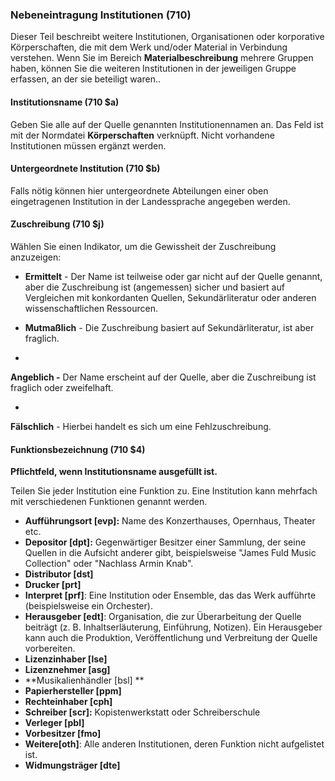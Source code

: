 ### Nebeneintragung Institutionen (710)  

Dieser Teil beschreibt weitere Institutionen, Organisationen oder korporative Körperschaften, die mit dem Werk und/oder Material in Verbindung verstehen. Wenn Sie im Bereich **Materialbeschreibung** mehrere Gruppen haben, können Sie die weiteren Institutionen in der jeweiligen Gruppe erfassen, an der sie beteiligt waren..

#### Institutionsname (710 $a)

Geben Sie alle auf der Quelle genannten Institutionennamen an. Das Feld ist mit der Normdatei **Körperschaften** verknüpft. Nicht vorhandene Institutionen müssen ergänzt werden.

#### Untergeordnete Institution (710 $b)

Falls nötig können hier untergeordnete Abteilungen einer oben eingetragenen Institution in der Landessprache angegeben werden.

#### Zuschreibung (710 $j) 

Wählen Sie einen Indikator, um die Gewissheit der Zuschreibung anzuzeigen:

- **Ermittelt** - Der Name ist teilweise oder gar nicht auf der Quelle genannt, aber die Zuschreibung ist (angemessen) sicher und basiert auf Vergleichen mit konkordanten Quellen, Sekundärliteratur oder anderen wissenschaftlichen Ressourcen.

- **Mutmaßlich** - Die Zuschreibung basiert auf Sekundärliteratur, ist aber fraglich.

- 

**Angeblich -** Der Name erscheint auf der Quelle, aber die Zuschreibung ist fraglich oder zweifelhaft.

- 

**Fälschlich** - Hierbei handelt es sich um eine Fehlzuschreibung.

#### Funktionsbezeichnung (710 $4)
**Pflichtfeld, wenn Institutionsname ausgefüllt ist.**

Teilen Sie jeder Institution eine Funktion zu. Eine Institution kann mehrfach mit verschiedenen Funktionen genannt werden.

- **Aufführungsort [evp]:** Name des Konzerthauses, Opernhaus, Theater etc.
- **Depositor [dpt]:** Gegenwärtiger Besitzer einer Sammlung, der seine Quellen in die Aufsicht anderer gibt, beispielsweise "James Fuld Music Collection" oder "Nachlass Armin Knab".
- **Distributor [dst]**  
- **Drucker [prt]**  
- **Interpret [prf]**: Eine Institution oder Ensemble, das das Werk aufführte (beispielsweise ein Orchester).
- **Herausgeber [edt]**: Organisation, die zur Überarbeitung der Quelle beiträgt (z. B. Inhaltserläuterung, Einführung, Notizen). Ein Herausgeber kann auch die Produktion, Veröffentlichung und Verbreitung der Quelle vorbereiten.
- **Lizenzinhaber [lse]**  
- **Lizenznehmer [asg]**  
- **Musikalienhändler [bsl] **
- **Papierhersteller [ppm]**  
- **Rechteinhaber [cph]**  
- **Schreiber [scr]:** Kopistenwerkstatt oder Schreiberschule  
- **Verleger [pbl]**  
- **Vorbesitzer [fmo]**  
- **Weitere[oth]**: Alle anderen Institutionen, deren Funktion nicht aufgelistet ist.
- **Widmungsträger [dte]**